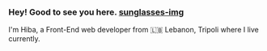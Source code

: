 ### Hey! Good to see you here. [sunglasses-img](https://i.pinimg.com/originals/d5/29/ed/d529edb7eb0e9faa294d8f621ff53918.gif)

I'm Hiba, a Front-End web developer from :lebanon: Lebanon, Tripoli where I live currently.
<!--
**harkibit/harkibit** is a ✨ _special_ ✨ repository because its `README.md` (this file) appears on your GitHub profile.

Here are some ideas to get you started:

- 🔭 I’m currently working on ...
- 🌱 I’m currently learning ...
- 👯 I’m looking to collaborate on ...
- 🤔 I’m looking for help with ...
- 💬 Ask me about ...
- 📫 How to reach me: ...
- 😄 Pronouns: ...
- ⚡ Fun fact: ...
-->
